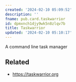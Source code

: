 ```yaml
---
created: '2024-02-10 05:09:52'
description: ''
fname: pub.card.taskwarrior
id: dpmxnch1djy9wk5n8zlqv7b
title: Taskwarrior
updated: '2024-02-10 05:10:17'
---
```


A command line task manager

## Related

- <https://taskwarrior.org>
